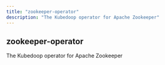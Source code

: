 ```yaml
---
title: "zookeeper-operator"
description: "The Kubedoop operator for Apache Zookeeper"
---
```


## zookeeper-operator

The Kubedoop operator for Apache Zookeeper
